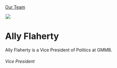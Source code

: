 





[Our Team](/who-we-are/team/)


![](data:image/gif;base64,R0lGODlhAQABAAAAACH5BAEKAAEALAAAAAABAAEAAAICTAEAOw==)![](https://www.gmmb.com/wp-content/uploads/2020/11/Ally-Flaherty-new-468x468.jpg)


Ally Flaherty
=============
Ally Flaherty is a Vice President of Politics at GMMB.

###### Vice President











